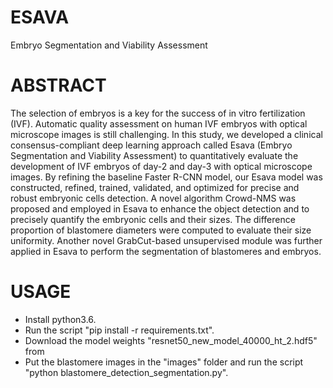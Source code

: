 # ESAVA
Embryo Segmentation and Viability Assessment

# ABSTRACT
The selection of embryos is a key for the success of in vitro fertilization (IVF). Automatic quality assessment on human IVF embryos with optical microscope images is still challenging. In this study, we developed a clinical consensus-compliant deep learning approach called Esava (Embryo Segmentation and Viability Assessment) to quantitatively evaluate the development of IVF embryos of day-2 and day-3 with optical microscope images. By refining the baseline Faster R-CNN model, our Esava model was constructed, refined, trained, validated, and optimized for precise and robust embryonic cells detection. A novel algorithm Crowd-NMS was proposed and employed in Esava to enhance the object detection and to precisely quantify the embryonic cells and their sizes. The difference proportion of blastomere diameters were computed to evaluate their size uniformity. Another novel GrabCut-based unsupervised module was further applied in Esava to perform the segmentation of blastomeres and embryos.

# USAGE
* Install python3.6.
* Run the script "pip install -r requirements.txt".
* Download the model weights "resnet50_new_model_40000_ht_2.hdf5" from 
* Put the blastomere images in the "images" folder and run the script "python blastomere_detection_segmentation.py".
